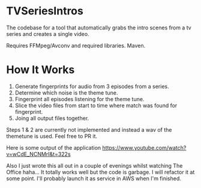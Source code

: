 TVSeriesIntros
==============

The codebase for a tool that automatically grabs the intro scenes from a tv series and creates a single video.

Requires FFMpeg/Avconv and required libraries.
Maven.

How It Works
=============
1. Generate fingerprints for audio from 3 episodes from a series.
2. Determine which noise is the theme tune.
3. Fingerprint all episodes listening for the theme tune.
4. Slice the video files from start to time where match was found for fingerprint.
5. Joing all output files together.

Steps 1 & 2 are currently not implemented and instead a wav of the themetune is used. Feel free to PR it.

Here is some output of the application https://www.youtube.com/watch?v=wCdE_NCNMrI&t=322s

Also I just wrote this all out in a couple of evenings whilst watching The Office haha... It totally works well but the code is garbage. I will refactor it at some point. I'll probably launch it as service in AWS when I'm finished.
